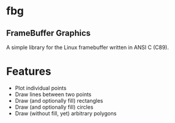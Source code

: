 # fbg
## FrameBuffer Graphics

A simple library for the Linux framebuffer written in ANSI C (C89).

# Features
* Plot individual points
* Draw lines between two points
* Draw (and optionally fill) rectangles
* Draw (and optionally fill) circles
* Draw (without fill, yet) arbitrary polygons
